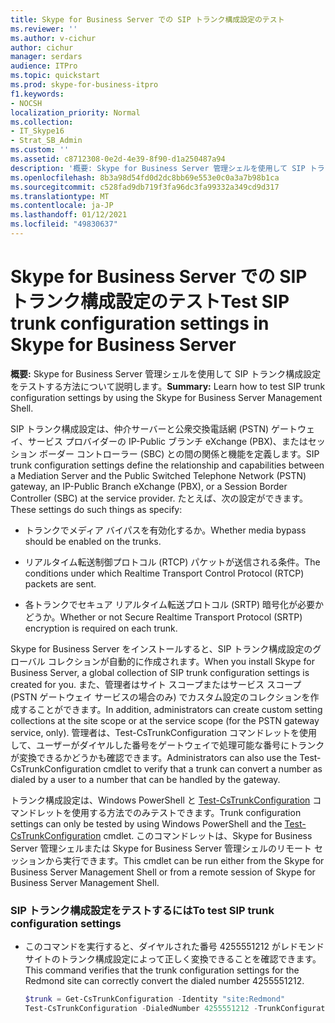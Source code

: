 ```yaml
---
title: Skype for Business Server での SIP トランク構成設定のテスト
ms.reviewer: ''
ms.author: v-cichur
author: cichur
manager: serdars
audience: ITPro
ms.topic: quickstart
ms.prod: skype-for-business-itpro
f1.keywords:
- NOCSH
localization_priority: Normal
ms.collection:
- IT_Skype16
- Strat_SB_Admin
ms.custom: ''
ms.assetid: c8712308-0e2d-4e39-8f90-d1a250487a94
description: '概要: Skype for Business Server 管理シェルを使用して SIP トランク構成設定をテストする方法について説明します。'
ms.openlocfilehash: 8b3a98d54fd0d2dc8bb69e553e0c0a3a7b98b1ca
ms.sourcegitcommit: c528fad9db719f3fa96dc3fa99332a349cd9d317
ms.translationtype: MT
ms.contentlocale: ja-JP
ms.lasthandoff: 01/12/2021
ms.locfileid: "49830637"
---
```

# <a name="test-sip-trunk-configuration-settings-in-skype-for-business-server"></a><span data-ttu-id="4fef4-103">Skype for Business Server での SIP トランク構成設定のテスト</span><span class="sxs-lookup"><span data-stu-id="4fef4-103">Test SIP trunk configuration settings in Skype for Business Server</span></span>
 
<span data-ttu-id="4fef4-104">**概要:** Skype for Business Server 管理シェルを使用して SIP トランク構成設定をテストする方法について説明します。</span><span class="sxs-lookup"><span data-stu-id="4fef4-104">**Summary:** Learn how to test SIP trunk configuration settings by using the Skype for Business Server Management Shell.</span></span>
  
<span data-ttu-id="4fef4-105">SIP トランク構成設定は、仲介サーバーと公衆交換電話網 (PSTN) ゲートウェイ、サービス プロバイダーの IP-Public ブランチ eXchange (PBX)、またはセッション ボーダー コントローラー (SBC) との間の関係と機能を定義します。</span><span class="sxs-lookup"><span data-stu-id="4fef4-105">SIP trunk configuration settings define the relationship and capabilities between a Mediation Server and the Public Switched Telephone Network (PSTN) gateway, an IP-Public Branch eXchange (PBX), or a Session Border Controller (SBC) at the service provider.</span></span> <span data-ttu-id="4fef4-106">たとえば、次の設定ができます。</span><span class="sxs-lookup"><span data-stu-id="4fef4-106">These settings do such things as specify:</span></span>
  
- <span data-ttu-id="4fef4-107">トランクでメディア バイパスを有効化するか。</span><span class="sxs-lookup"><span data-stu-id="4fef4-107">Whether media bypass should be enabled on the trunks.</span></span>
    
- <span data-ttu-id="4fef4-108">リアルタイム転送制御プロトコル (RTCP) パケットが送信される条件。</span><span class="sxs-lookup"><span data-stu-id="4fef4-108">The conditions under which Realtime Transport Control Protocol (RTCP) packets are sent.</span></span>
    
- <span data-ttu-id="4fef4-109">各トランクでセキュア リアルタイム転送プロトコル (SRTP) 暗号化が必要かどうか。</span><span class="sxs-lookup"><span data-stu-id="4fef4-109">Whether or not Secure Realtime Transport Protocol (SRTP) encryption is required on each trunk.</span></span>
    
<span data-ttu-id="4fef4-110">Skype for Business Server をインストールすると、SIP トランク構成設定のグローバル コレクションが自動的に作成されます。</span><span class="sxs-lookup"><span data-stu-id="4fef4-110">When you install Skype for Business Server, a global collection of SIP trunk configuration settings is created for you.</span></span> <span data-ttu-id="4fef4-111">また、管理者はサイト スコープまたはサービス スコープ (PSTN ゲートウェイ サービスの場合のみ) でカスタム設定のコレクションを作成することができます。</span><span class="sxs-lookup"><span data-stu-id="4fef4-111">In addition, administrators can create custom setting collections at the site scope or at the service scope (for the PSTN gateway service, only).</span></span> <span data-ttu-id="4fef4-112">管理者は、Test-CsTrunkConfiguration コマンドレットを使用して、ユーザーがダイヤルした番号をゲートウェイで処理可能な番号にトランクが変換できるかどうかも確認できます。</span><span class="sxs-lookup"><span data-stu-id="4fef4-112">Administrators can also use the Test-CsTrunkConfiguration cmdlet to verify that a trunk can convert a number as dialed by a user to a number that can be handled by the gateway.</span></span>
  
<span data-ttu-id="4fef4-113">トランク構成設定は、Windows PowerShell と [Test-CsTrunkConfiguration](https://docs.microsoft.com/powershell/module/skype/test-cstrunkconfiguration?view=skype-ps) コマンドレットを使用する方法でのみテストできます。</span><span class="sxs-lookup"><span data-stu-id="4fef4-113">Trunk configuration settings can only be tested by using Windows PowerShell and the [Test-CsTrunkConfiguration](https://docs.microsoft.com/powershell/module/skype/test-cstrunkconfiguration?view=skype-ps) cmdlet.</span></span> <span data-ttu-id="4fef4-114">このコマンドレットは、Skype for Business Server 管理シェルまたは Skype for Business Server 管理シェルのリモート セッションから実行できます。</span><span class="sxs-lookup"><span data-stu-id="4fef4-114">This cmdlet can be run either from the Skype for Business Server Management Shell or from a remote session of Skype for Business Server Management Shell.</span></span>
  
### <a name="to-test-sip-trunk-configuration-settings"></a><span data-ttu-id="4fef4-115">SIP トランク構成設定をテストするには</span><span class="sxs-lookup"><span data-stu-id="4fef4-115">To test SIP trunk configuration settings</span></span>

- <span data-ttu-id="4fef4-116">このコマンドを実行すると、ダイヤルされた番号 4255551212 がレドモンド サイトのトランク構成設定によって正しく変換できることを確認できます。</span><span class="sxs-lookup"><span data-stu-id="4fef4-116">This command verifies that the trunk configuration settings for the Redmond site can correctly convert the dialed number 4255551212.</span></span>
    
  ```powershell
  $trunk = Get-CsTrunkConfiguration -Identity "site:Redmond"
  Test-CsTrunkConfiguration -DialedNumber 4255551212 -TrunkConfiguration $trunk
  ```


